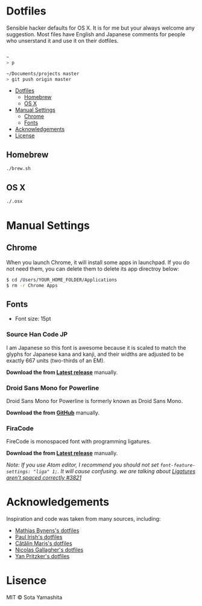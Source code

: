 #  Dotfiles

Sensible hacker defaults for OS X. It is for me but your always welcome any suggestion. Most files have English and Japanese comments for people who unserstand it and use it on their dotfiles.

```zsh

~
> p

~/Documents/projects master 
> git push origin master

```

* [Dotfiles](#dotfiles)
  * [Homebrew](#homebrew)
  * [OS X](#os-x)
* [Manual Settings](#manual-settings)
  * [Chrome](#chrome)
  * [Fonts](#fonts)
* [Acknowledgements](#acknowledgements)
* [License](#license)

## Homebrew

```bash
./brew.sh
```

## OS X

```bash
./.osx
```

# Manual Settings

## Chrome

When you launch Chrome, it will install some apps in launchpad. If you do not need them, you can delete them to delete its app directroy below:

```bash
$ cd /Users/YOUR_HOME_FOLDER/Applications
$ rm -r Chrome Apps
```

## Fonts

* Font size: 15pt

### Source Han Code JP

I am Japanese so this font is awesome because it is scaled to match the glyphs for Japanese kana and kanji, and their widths are adjusted to be exactly 667 units (two-thirds of an EM).

**Download the from [Latest release](https://github.com/adobe-fonts/source-han-code-jp/releases/latest)** manually.

### Droid Sans Mono for Powerline

Droid Sans Mono for Powerline is formerly known as Droid Sans Mono.

**Download the from [GitHub](https://github.com/powerline/fonts)** manually.

### FiraCode

FireCode is monospaced font with programming ligatures.

**Download the from [Latest release](https://github.com/tonsky/FiraCode/releases/latest)** manually.

_Note: If you use Atom editor, I recommend you should not set `font-feature-settings: "liga" 1;`. It will cause confusing. we are talking about [Ligatures aren't spaced correctly #3821](https://github.com/atom/atom/issues/3821)_

# Acknowledgements

Inspiration and code was taken from many sources, including:

* [Mathias Bynens's dotfiles](https://github.com/mathiasbynens/dotfiles)
* [Paul Irish's dotfiles](https://github.com/paulirish/dotfiles)
* [Cătălin Mariș's dotfiles](https://github.com/alrra/dotfiles/)
* [Nicolas Gallagher's dotfiles](https://github.com/necolas/dotfiles)
* [Yan Pritzker's dotfiles](https://github.com/skwp/dotfiles/tree/e2f73a0d023400af0ca996737adabff7004aed25)

# Lisence

MIT © Sota Yamashita
